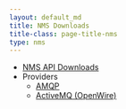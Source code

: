 ```yaml
---
layout: default_md
title: NMS Downloads 
title-class: page-title-nms
type: nms
---
```


* [NMS API Downloads](nms-api-downloads)
* Providers
  * [AMQP](providers/amqp/downloads)
  * [ActiveMQ (OpenWire)](providers/activemq/downloads)
